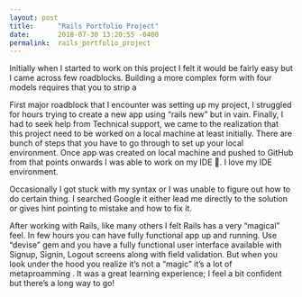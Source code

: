 ```yaml
---
layout: post
title:      "Rails Portfolio Project"
date:       2018-07-30 13:20:55 -0400
permalink:  rails_portfolio_project
---
```



Initially when I started to work on this project I felt it would be fairly easy but I came across few roadblocks.
Building a more complex form with four models requires that you to strip a

First major roadblock that I encounter was setting up my project, I struggled for hours trying to create a new app using “rails new” but in vain. Finally, I had to seek help from Technical support, we came to the realization that this project need to be worked on a local machine at least initially. There are bunch of steps that you have to go through to set up your local environment. Once app was created on local machine and pushed to GitHub from that points onwards I was able to work on my IDE . I love my IDE environment.

Occasionally I got stuck with my syntax or I was unable to figure out how to do certain thing. I searched Google it either lead me directly to the solution or gives hint pointing to mistake and how to fix it. 

After working with Rails, like many others I felt Rails has a very “magical” feel. In few hours you can have fully functional app up and running. Use “devise” gem and you have a fully functional user interface available with Signup, Signin, Logout screens along with field validation. But when you look under the hood you realize it’s not a “magic” it’s a lot of metaproamming
.
It was a great learning experience; I feel a bit confident but there’s a long way to go!  

